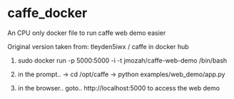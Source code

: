 caffe_docker
============

An CPU only docker file to run caffe web demo easier

Original version taken from: tleyden5iwx / caffe in docker hub


1) sudo docker run -p 5000:5000  -i -t jmozah/caffe-web-demo /bin/bash

2) in the prompt.. 
      -> cd /opt/caffe
      -> python examples/web_demo/app.py

3) in the browser.. goto.. http://localhost:5000 to access the web demo

